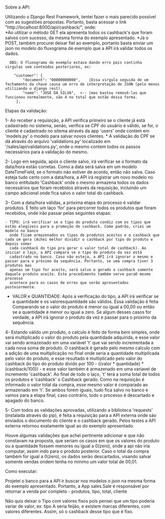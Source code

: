 Sobre a API:

Utilizando o Django Rest Framework, tentei fazer o mais parecido possível com as sugestões propostas. Portanto, basta acessar o link "http://localhost:8000/api/cashback/", onde: <br>
    *Ao utilizar o método GET ela apresenta todos os cashback's que foram salvos com sucesso, da mesma forma do exemplo apresentado.
    *Já o POST, também procurei deixar fiel ao exemplo, portanto basta enviar um json no modelo do fluxograma de exemplo que a API irá validar todos os dados.
    
      OBS: O fluxograma do exemplo estava dando erro pois continha virgulas sem conteúdos posteriores, ex:

        "customer": {
            "document": "00000000000",    |Essa virgula seguida de um fechamento da chave causa um erro de interpretação do JSON (pelo menos utilizando o django rest),
            "name": "JOSE DA SILVA",  <-- |mas bastou removê-las que funcionou normalmente, são 4 no total que estão dessa forma.
         },

Etapas da validação:

1- Ao receber a requisição, a API verifica primeiro se o cliente já está cadastrado no sistema, senão, verifica se CPF do usuário é válido, se for, o cliente é cadastrado no sitema através da app 'users' onde contem em 'models.py' o modelo para salvar novos clientes.
    * A validação do CPF se dá através do arquivo 'validations.py' localizado em '/sales/api/validations.py', onde o mesmo contem todos os passos necessários para a validação do mesmo.

2- Logo em seguida, após o cliente salvo, irá verificar se o formato da data/hora estão corretas. Como a data será salva em um modelo DateTimeField, se o formato não estiver de acordo, então não salva. Caso esteja tudo certo com a data/hora, a API irá registrar um novo modelo no banco entitulado 'Cashback' onde o mesmo armazena todos os dados necessários que foram recebidos através da requisição, incluindo um campo adicional onde fica salvo o valor total do cashback.

3- Com a data/hora válidas, a próxima etapa do processo é validar produtos. É feito um laço 'for' para percorrer todos os produtos que foram recebidos, onde irão passar pelas seguintes etapas: 

    - TIPO: irá verificar se o tipo do produto condiz com os tipos que estão elegíveis para a promoção de cashback. Como padrão, criei um modelo no banco
      onde ficam armazenados os tipos de produtos aceitos e o cashback que cada um gera (Achei melhor dividir o cashback por tipo do produto e depois somar
      cada cashback do tipo pra gerar o valor total de cashback). Ao iniciar o laço, a API compara se o tipo do produto da vez está
      cadastrado no banco. Caso não esteja, a API irá ignorar o mesmo e passar para o próximo da sequência. Portanto, se uma compra tiver 3 produtos mas
      apenas um tipo for aceito, será salvo e gerado o cashback somente daquele produto aceito. Este procedimento também serve paraO mesmo processo
      acontece para os casos de erros que serão apresentados posteiormente.

  - VALOR e QUANTIDADE: Após a verificação do tipo, a API irá verificar se a quantidade e os valoresquantidade são válidos. Essa validação é feita
    Comparando se o valor do produto é menor ou igual a 00,00 ou então se a quantidade é menor ou igual a zero. Se algum desses casos for verdade,
    a API irá ignorar o produto da vez e passar para o proximo da sequência.
      
4- Estando válido um produto, o calculo é feito de forma bem simples, onde será multiplicado o valor do produto pela quantidade adquirida, e esse
    valor vai sendo armazenado em uma variável 't' que vai sendo incrementada a cada nova soma de produto. O cashback é gerado pelo mesmo calculo
    com a adição de uma multiplicação no final onde seria a quantidade multiplicada pelo valor do produto, e esse resultado é multiplicado pelo valor
    do cashback do tipo do produto divido por 100 - ((valor * quantidade) * (cashback/100)) - e esse valor também é armazenado em uma variavel de
    incremento 'cashback'. Ao final de todo o laço, 't' terá a soma total de todos os produtos e 'cashback' o Cashback gerado. Como na requisição é
    informado o valor total da compra, esse mesmo valor é comparado ao armazenado em 't'. Se ambos forem iguais, tudo fica salvo no banco e vamos para a
    etapa final, caso contrário, todo o processo é descartado e apagado do banco.

5- Com todos as validações aprovadas, utilizando a biblioteca 'requests' (instalada através do pip), é feita a requisição para a API externa onde são
enviados o documento do cliente e o cashback gerado. Pelos testes a API externa retornou exatamente igual ao do exemplo apresentado.

Houve algumas validações que achei pertinente adicionar e que não constavam na proposta, que seriam os casos em que os valores do produto ou a quantidade
fossem menores ou igual a 0(zero), onde a api não iria computar, assim indo para o produto posterior. Caso o total da compra também for igual a 0(zero), os dados
serão descartados, visando salvar somente vendas ondem tenha no mínimo um valor total de 00,01.



Como executar:

Projetei o banco para a API ir buscar nos modelos o json na mesma forma do exemplo apresentado. Portanto, a App sales.Sale é responsável por retornar a venda por completo - produtos, tipo, total, cliente

Não quis deixar o Tipo com valores fixos pois pensei que um tipo poderia variar de valor, ex: tipo A seria feijão, e existem marcas diferentes, com valores diferentes. Assim, só o cashback desse tipo que é fixo.